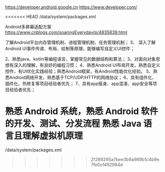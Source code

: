 https://developer.android.google.cn
https://www.developer.com/


<<<<<<< HEAD
/data/system/packages.xml    




Android多屏幕适配方案
https://www.cnblogs.com/soaringEveryday/p/4835839.html


了解Android平台内存管理机制、进程管理机制、任务管理机制；
3、 深入了解Android UI事件传递、布局、绘制等原理，能够编写自定义UI控件；

2、熟悉java、kotlin等编程语言，掌握常见的数据结构和算法；
3、对面向对象思想有深入的理解，有良好的编程习惯；
4、熟悉Android UI布局开发，熟悉自定义控件，有UI优化实践经验；熟悉Android框架，有Android性能优化经验。
5、熟悉Android网络开发，熟悉基于TCP/UDP/HTTP的网络协议；
6、具有组件化、插件化、热修复等项目经验者优先；
7、具有app瘦身、app混淆、app安全等项目经验者优先；

熟悉 Android 系统，熟悉 Android 软件的开发、测试、分发流程
熟悉 Java 语言且理解虚拟机原理
=======
/data/system/packages.xml    
>>>>>>> 2f289295a7bee3b9a989b1c4b9e7fe0cf492964d
